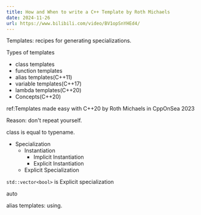 ```yaml
---
title: How and When to write a C++ Template by Roth Michaels
date: 2024-11-26
url: https://www.bilibili.com/video/BV1opSnYHEd4/
---
```


Templates: recipes for generating specializations.

Types of templates

- class templates
- function templates
- alias templates(C++11)
- variable templates(C++17)
- lambda templates(C++20)
- Concepts(C++20)

ref:Templates made easy with C++20 by Roth Michaels in CppOnSea 2023

Reason: don't repeat yourself.

class is equal to typename.

- Specialization
  - Instantiation
    - Implicit Instantiation
    - Explicit Instantiation
  - Explicit Specialization

`std::vector<bool>` is Explicit specialization

auto

alias templates: using.
